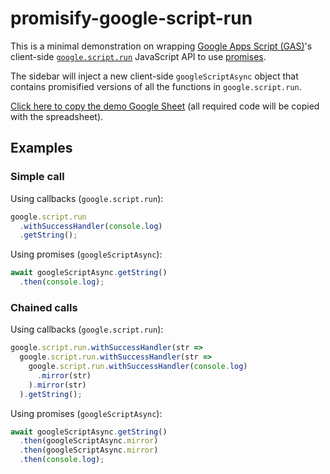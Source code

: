 # promisify-google-script-run

This is a minimal demonstration on wrapping [Google Apps Script (GAS)](https://www.google.com/script/start/)'s client-side [`google.script.run`](https://developers.google.com/apps-script/guides/html/reference/run) JavaScript API to use [promises](https://developer.mozilla.org/en-US/docs/Web/JavaScript/Reference/Global_Objects/Promise).

The sidebar will inject a new client-side `googleScriptAsync` object that contains promisified versions of all the functions in `google.script.run`.

[Click here to copy the demo Google Sheet](https://docs.google.com/spreadsheets/d/1ofsND8UEWM4XY0-K0LFiHq0RIBz2IC2AlImfO9VOojU/copy) (all required code will be copied with the spreadsheet).

## Examples

### Simple call

Using callbacks (`google.script.run`):

```javascript
google.script.run
  .withSuccessHandler(console.log)
  .getString();
```

Using promises (`googleScriptAsync`):

```javascript
await googleScriptAsync.getString()
  .then(console.log);
```

### Chained calls

Using callbacks (`google.script.run`):

```javascript
google.script.run.withSuccessHandler(str =>
  google.script.run.withSuccessHandler(str =>
    google.script.run.withSuccessHandler(console.log)
      .mirror(str)
    ).mirror(str)
  ).getString();
```

Using promises (`googleScriptAsync`):

```javascript
await googleScriptAsync.getString()
  .then(googleScriptAsync.mirror)
  .then(googleScriptAsync.mirror)
  .then(console.log);
```

